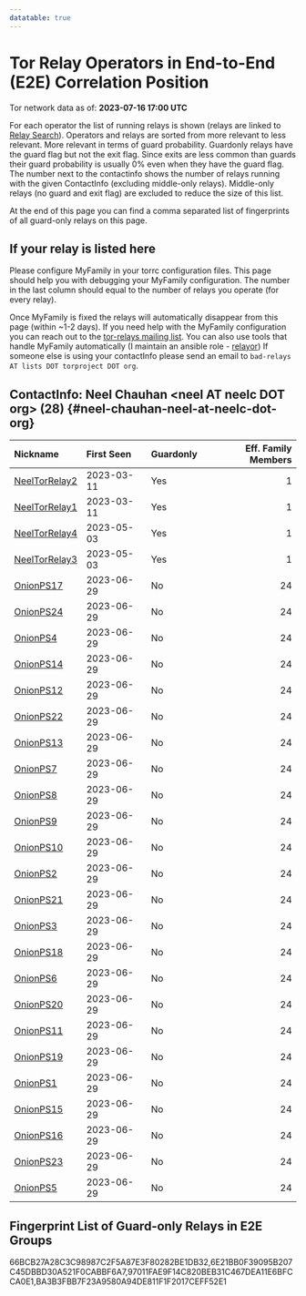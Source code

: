 ```yaml
---
datatable: true
---
```



# Tor Relay Operators in End-to-End (E2E) Correlation Position

Tor network data as of: **2023-07-16 17:00 UTC**

For each operator the list of running relays is shown (relays are linked to [Relay Search](https://metrics.torproject.org/rs.html)).
Operators and relays are sorted from more relevant to less relevant. More relevant in terms of guard probability.
Guardonly relays have the guard flag but not the exit flag.
Since exits are less common than guards their guard probability is usually 0% even when they have the guard flag.
The number next to the contactinfo shows the number of relays running with the given ContactInfo (excluding middle-only relays).
Middle-only relays (no guard and exit flag) are excluded to reduce the size of this list.

At the end of this page you can find a comma separated list of fingerprints of all guard-only relays on this page.

## If your relay is listed here
Please configure MyFamily in your torrc configuration files.
This page should help you with debugging your MyFamily configuration. The number in the last column should equal to the number of
relays you operate (for every relay).

Once MyFamily is fixed the relays will automatically disappear from this page (within ~1-2 days).
If you need help with the MyFamily configuration you can reach out to the
[tor-relays mailing list](https://lists.torproject.org/cgi-bin/mailman/listinfo/tor-relays).
You can also use tools that handle MyFamily automatically (I maintain an ansible role - 
[relayor](https://medium.com/@nusenu/deploying-tor-relays-with-ansible-6612593fa34d))
If someone else is using your contactInfo please send an email to ```bad-relays AT lists DOT torproject DOT org```.


## ContactInfo: Neel Chauhan &lt;neel AT neelc DOT org&gt; (28) {#neel-chauhan-neel-at-neelc-dot-org}

| Nickname                                                                                                 | First Seen   | Guardonly   |   Eff. Family Members |
|:---------------------------------------------------------------------------------------------------------|:-------------|:------------|----------------------:|
| [NeelTorRelay2](https://metrics.torproject.org/rs.html#details/6E21BB0F39095B207C45DBBD30A521F0CABBF6A7) | 2023-03-11   | Yes         |                     1 |
| [NeelTorRelay1](https://metrics.torproject.org/rs.html#details/97011FAE9F14C820BEB31C467DEA11E6BFCCA0E1) | 2023-03-11   | Yes         |                     1 |
| [NeelTorRelay4](https://metrics.torproject.org/rs.html#details/66BCB27A28C3C98987C2F5A87E3F80282BE1DB32) | 2023-05-03   | Yes         |                     1 |
| [NeelTorRelay3](https://metrics.torproject.org/rs.html#details/BA3B3FBB7F23A9580A94DE811F1F2017CEFF52E1) | 2023-05-03   | Yes         |                     1 |
| [OnionPS17](https://metrics.torproject.org/rs.html#details/09A308A13D6EF30FD737D8A396F6B712C28EA61C)     | 2023-06-29   | No          |                    24 |
| [OnionPS24](https://metrics.torproject.org/rs.html#details/1693D7F30503F9F357D9422FA946D17D3386E93D)     | 2023-06-29   | No          |                    24 |
| [OnionPS4](https://metrics.torproject.org/rs.html#details/22AE701D9740661F64E4C8FE8D19CFD38D349202)      | 2023-06-29   | No          |                    24 |
| [OnionPS14](https://metrics.torproject.org/rs.html#details/2C5DFD7958B2F81F1B7E93B50153A92C62BD7F8E)     | 2023-06-29   | No          |                    24 |
| [OnionPS12](https://metrics.torproject.org/rs.html#details/2C6920D1022EB5F8DF8C0F71DC51C2F3BE982FD9)     | 2023-06-29   | No          |                    24 |
| [OnionPS22](https://metrics.torproject.org/rs.html#details/36ABB2F8AB1C080BAA3921BC1B0E674109BF8706)     | 2023-06-29   | No          |                    24 |
| [OnionPS13](https://metrics.torproject.org/rs.html#details/3C129C537C71F1F0BC8EFA05FE3D7068A6038F63)     | 2023-06-29   | No          |                    24 |
| [OnionPS7](https://metrics.torproject.org/rs.html#details/56B278FFE6699A4CCE20870A6393FED31CC3BCBA)      | 2023-06-29   | No          |                    24 |
| [OnionPS8](https://metrics.torproject.org/rs.html#details/65DE820FD4DA7A2F6EF2990D267315C7B4F55CED)      | 2023-06-29   | No          |                    24 |
| [OnionPS9](https://metrics.torproject.org/rs.html#details/80A493171F6EFD126A0E0CE5100EA2C6F412AD1B)      | 2023-06-29   | No          |                    24 |
| [OnionPS10](https://metrics.torproject.org/rs.html#details/85017491DADD5D39B8B7EFAE0B1CB72519106804)     | 2023-06-29   | No          |                    24 |
| [OnionPS2](https://metrics.torproject.org/rs.html#details/981D406945FAA29856CB4C0EE321C1B38AEB56EF)      | 2023-06-29   | No          |                    24 |
| [OnionPS21](https://metrics.torproject.org/rs.html#details/98911566DC054B5BE3A36EBD81CE370423A6EBFF)     | 2023-06-29   | No          |                    24 |
| [OnionPS3](https://metrics.torproject.org/rs.html#details/9C954B8DB0C8BCC4446D49B2ABBAB59B584178EF)      | 2023-06-29   | No          |                    24 |
| [OnionPS18](https://metrics.torproject.org/rs.html#details/9FB95310FBB98FE412E7199C806F1363E2EE2882)     | 2023-06-29   | No          |                    24 |
| [OnionPS6](https://metrics.torproject.org/rs.html#details/A259941BD2E86302E46AB07B09480DA45716D224)      | 2023-06-29   | No          |                    24 |
| [OnionPS20](https://metrics.torproject.org/rs.html#details/A525410BF80FFBB1F6CE89988455B905C4821C2E)     | 2023-06-29   | No          |                    24 |
| [OnionPS11](https://metrics.torproject.org/rs.html#details/B2BC20B6642EA1CD3A9F8DAB6A4605900DE35638)     | 2023-06-29   | No          |                    24 |
| [OnionPS19](https://metrics.torproject.org/rs.html#details/BA5C8ADBEC8641B628ED263F4F6354115E4DE9A2)     | 2023-06-29   | No          |                    24 |
| [OnionPS1](https://metrics.torproject.org/rs.html#details/C4CCF8C235695A30035A8125ECE007B521394C07)      | 2023-06-29   | No          |                    24 |
| [OnionPS15](https://metrics.torproject.org/rs.html#details/DCC1375E8C02C28CA18F284DF1480BCA5C55286C)     | 2023-06-29   | No          |                    24 |
| [OnionPS16](https://metrics.torproject.org/rs.html#details/DF71925FF5241C6442F3FA4BDE2AE203FACCC457)     | 2023-06-29   | No          |                    24 |
| [OnionPS23](https://metrics.torproject.org/rs.html#details/E3B140819EBF6DEE4EE25504E67A3757EFC9E5B7)     | 2023-06-29   | No          |                    24 |
| [OnionPS5](https://metrics.torproject.org/rs.html#details/E8B186C9B6D4D033B7BDC364A2CD6DE34A40ABD6)      | 2023-06-29   | No          |                    24 |


## Fingerprint List of Guard-only Relays in E2E Groups

66BCB27A28C3C98987C2F5A87E3F80282BE1DB32,6E21BB0F39095B207C45DBBD30A521F0CABBF6A7,97011FAE9F14C820BEB31C467DEA11E6BFCCA0E1,BA3B3FBB7F23A9580A94DE811F1F2017CEFF52E1
